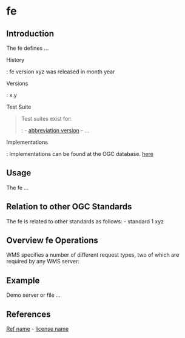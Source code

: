 # fe

## Introduction

The fe defines \...

History

:   fe version xyz was released in month year

Versions

:   x.y

Test Suite

> Test suites exist for:
>
> :   -   [abbreviation version](link)
>     -   \...

Implementations

:   Implementations can be found at the OGC database.
    [here](http://www.opengeospatial.org/resource/products/byspec)

## Usage

The fe \...

## Relation to other OGC Standards

The fe is related to other standards as follows: - standard 1 xyz

## Overview fe Operations

WMS specifies a number of different request types, two of which are
required by any WMS server:

## Example

Demo server or file \...

## References

[Ref name](ref_link) - [license name](license_Link)

